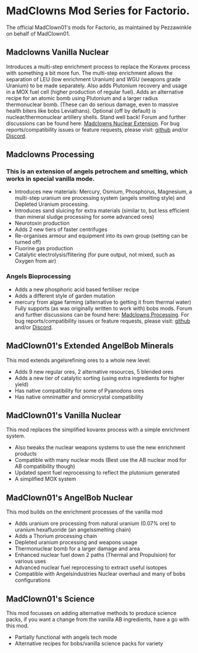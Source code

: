 # MadClowns Mod Series for Factorio.
The official MadClown01's mods for Factorio, as maintained by Pezzawinkle on behalf of MadClown01.

## Madclowns Vanilla Nuclear
Introduces a multi-step enrichment process to replace the Koravex process with something a bit more fun. The multi-step enrichment allows the separation of LEU (low enrichment Uranium) and WGU (weapons grade Uranium) to be made separately.
Also adds Plutonium recovery and usage in a MOX fuel cell (higher production of regular fuel).
Adds an alternative recipe for an atomic bomb using Plutonium and a larger radius thermonuclear bomb. (These can do serious damage, even to massive health biters like bobs Leviathans).
Optional (off by default) is nuclear/thermonuclear artillery shells.
Stand well back!
Forum and further discussions can be found here: [Madclowns Nuclear Extension](https://forums.factorio.com/viewtopic.php?f=190&t=56507).
For bug reports/compatibility issues or feature requests, please visit: [github](https://github.com/Pezzawinkle/MadClowns) and/or [Discord](https://discord.gg/ZPE9kRyXN7).

## Madclowns Processing
### This is an extension of angels petrochem and smelting, which works in special vanilla mode.
- Introduces new materials: Mercury, Osmium, Phosphorus, Magnesium, a multi-step uranium ore processing system (angels smelting style) and Depleted Uranium processing.
- Introduces sand sluicing for extra materials (similar to, but less efficient than mineral sludge processing for some advanced ores)
- Neurotoxin production
- Adds 2 new tiers of faster centrifuges
- Re-organises armour and equipment into its own group (setting can be turned off)
- Fluorine gas production
- Catalytic electrolysis/flitering (for pure output, not mixed, such as Oxygen from air)
### Angels Bioprocessing
 - Adds a new phosphoric acid based fertiliser recipe
 - Adds a different style of garden mutation
 - mercury from algae farming (alternative to getting it from thermal water)
Fully supports (as was originally written to work with) bobs mods.
Forum and further discussions can be found here: [Madclowns Processing](https://forums.factorio.com/viewtopic.php?f=185&t=57861).
For bug reports/compatibility issues or feature requests, please visit: [github](https://github.com/Pezzawinkle/MadClowns) and/or [Discord](https://discord.gg/ZPE9kRyXN7).

## MadClown01's Extended AngelBob Minerals
This mod extends angelsrefining ores to a whole new level:
 - Adds 9 new regular ores, 2 alternative resources, 5 blended ores
 - Adds a new tier of catalytic sorting (using extra ingredients for higher yield)
 - Has native compatibility for some of Pyanodons ores
 - Has native omnimatter and omnicrystal compatibility
 
## MadClown01's Vanilla Nuclear
This mod replaces the simplified kovarex process with a simple enrichment system.
 - Also tweaks the nuclear weapons systems to use the new enrichment products
 - Compatible with many nuclear mods (Best use the AB nuclear mod for AB compatibility though)
 - Updated spent fuel reprocessing to reflect the plutonium generated
 - A simplified MOX system
 
## MadClown01's AngelBob Nuclear
This mod builds on the enrichment processes of the vanilla mod
 - Adds uranium ore processing from natural uranium (0.07% ore) to uranium hexafluoride (an angelssmelting chain)
 - Adds a Thorium processing chain
 - Depleted uranium processing and weapons usage
 - Thermonuclear bomb for a larger damage and area
 - Enhanced nuclear fuel down 2 paths (Thermal and Propulsion) for various uses
 - Advanced nuclear fuel reprocessing to extract useful isotopes
 - Compatible with Angelsindustries Nuclear overhaul and many of bobs configurations
 
## MadClown01's Science
This mod focusses on adding alternative methods to produce science packs, if you want a change from the vanilla AB ingredients, have a go with this mod.
 - Partially functional with angels tech mode
 - Alternative recipes for bobs/vanilla science packs for variety
